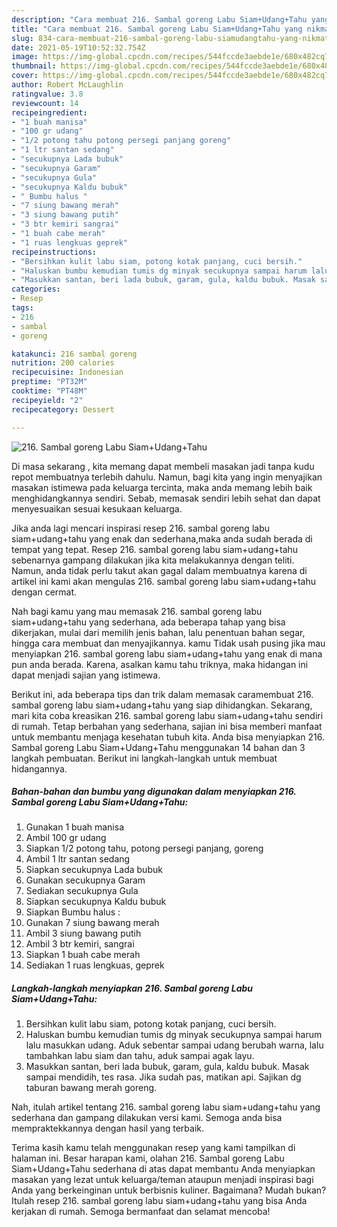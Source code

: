 ```yaml
---
description: "Cara membuat 216. Sambal goreng Labu Siam+Udang+Tahu yang nikmat Untuk Jualan"
title: "Cara membuat 216. Sambal goreng Labu Siam+Udang+Tahu yang nikmat Untuk Jualan"
slug: 834-cara-membuat-216-sambal-goreng-labu-siamudangtahu-yang-nikmat-untuk-jualan
date: 2021-05-19T10:52:32.754Z
image: https://img-global.cpcdn.com/recipes/544fccde3aebde1e/680x482cq70/216-sambal-goreng-labu-siamudangtahu-foto-resep-utama.jpg
thumbnail: https://img-global.cpcdn.com/recipes/544fccde3aebde1e/680x482cq70/216-sambal-goreng-labu-siamudangtahu-foto-resep-utama.jpg
cover: https://img-global.cpcdn.com/recipes/544fccde3aebde1e/680x482cq70/216-sambal-goreng-labu-siamudangtahu-foto-resep-utama.jpg
author: Robert McLaughlin
ratingvalue: 3.8
reviewcount: 14
recipeingredient:
- "1 buah manisa"
- "100 gr udang"
- "1/2 potong tahu potong persegi panjang goreng"
- "1 ltr santan sedang"
- "secukupnya Lada bubuk"
- "secukupnya Garam"
- "secukupnya Gula"
- "secukupnya Kaldu bubuk"
- " Bumbu halus "
- "7 siung bawang merah"
- "3 siung bawang putih"
- "3 btr kemiri sangrai"
- "1 buah cabe merah"
- "1 ruas lengkuas geprek"
recipeinstructions:
- "Bersihkan kulit labu siam, potong kotak panjang, cuci bersih."
- "Haluskan bumbu kemudian tumis dg minyak secukupnya sampai harum lalu masukkan udang. Aduk sebentar sampai udang berubah warna, lalu tambahkan labu siam dan tahu, aduk sampai agak layu."
- "Masukkan santan, beri lada bubuk, garam, gula, kaldu bubuk. Masak sampai mendidih, tes rasa. Jika sudah pas, matikan api. Sajikan dg taburan bawang merah goreng."
categories:
- Resep
tags:
- 216
- sambal
- goreng

katakunci: 216 sambal goreng 
nutrition: 200 calories
recipecuisine: Indonesian
preptime: "PT32M"
cooktime: "PT48M"
recipeyield: "2"
recipecategory: Dessert

---
```



![216. Sambal goreng Labu Siam+Udang+Tahu](https://img-global.cpcdn.com/recipes/544fccde3aebde1e/680x482cq70/216-sambal-goreng-labu-siamudangtahu-foto-resep-utama.jpg)

Di masa  sekarang , kita memang dapat membeli masakan jadi tanpa kudu repot membuatnya terlebih dahulu. Namun, bagi kita yang ingin menyajikan masakan istimewa pada keluarga tercinta, maka anda memang lebih baik menghidangkannya sendiri. Sebab, memasak sendiri lebih sehat dan dapat menyesuaikan sesuai kesukaan keluarga.

Jika anda lagi mencari inspirasi resep 216. sambal goreng labu siam+udang+tahu yang enak dan sederhana,maka anda sudah berada di tempat yang tepat. Resep 216. sambal goreng labu siam+udang+tahu  sebenarnya gampang dilakukan jika kita melakukannya dengan teliti. Namun, anda tidak perlu takut akan gagal dalam membuatnya 
karena di artikel ini kami akan mengulas 216. sambal goreng labu siam+udang+tahu dengan cermat.  



Nah bagi kamu yang mau memasak 216. sambal goreng labu siam+udang+tahu yang sederhana, ada beberapa tahap yang bisa dikerjakan, mulai dari memilih jenis bahan, lalu penentuan bahan segar, hingga cara membuat dan menyajikannya. kamu Tidak usah pusing jika mau menyiapkan 216. sambal goreng labu siam+udang+tahu yang enak di mana pun anda berada. Karena, asalkan kamu  tahu triknya, maka hidangan ini dapat menjadi sajian yang istimewa.

Berikut ini, ada beberapa tips dan trik dalam memasak caramembuat 216. sambal goreng labu siam+udang+tahu yang siap dihidangkan. Sekarang, mari kita coba kreasikan 216. sambal goreng labu siam+udang+tahu sendiri di rumah. Tetap berbahan yang sederhana, sajian ini bisa memberi manfaat untuk membantu menjaga kesehatan tubuh kita. Anda bisa menyiapkan 216. Sambal goreng Labu Siam+Udang+Tahu menggunakan 14 bahan dan 3 langkah pembuatan. Berikut ini langkah-langkah untuk membuat hidangannya.

<!--inarticleads1-->

##### Bahan-bahan dan bumbu yang digunakan dalam menyiapkan 216. Sambal goreng Labu Siam+Udang+Tahu:

1. Gunakan 1 buah manisa
1. Ambil 100 gr udang
1. Siapkan 1/2 potong tahu, potong persegi panjang, goreng
1. Ambil 1 ltr santan sedang
1. Siapkan secukupnya Lada bubuk
1. Gunakan secukupnya Garam
1. Sediakan secukupnya Gula
1. Siapkan secukupnya Kaldu bubuk
1. Siapkan  Bumbu halus :
1. Gunakan 7 siung bawang merah
1. Ambil 3 siung bawang putih
1. Ambil 3 btr kemiri, sangrai
1. Siapkan 1 buah cabe merah
1. Sediakan 1 ruas lengkuas, geprek




<!--inarticleads2-->

##### Langkah-langkah menyiapkan 216. Sambal goreng Labu Siam+Udang+Tahu:

1. Bersihkan kulit labu siam, potong kotak panjang, cuci bersih.
1. Haluskan bumbu kemudian tumis dg minyak secukupnya sampai harum lalu masukkan udang. Aduk sebentar sampai udang berubah warna, lalu tambahkan labu siam dan tahu, aduk sampai agak layu.
1. Masukkan santan, beri lada bubuk, garam, gula, kaldu bubuk. Masak sampai mendidih, tes rasa. Jika sudah pas, matikan api. Sajikan dg taburan bawang merah goreng.




Nah, itulah artikel tentang  216. sambal goreng labu siam+udang+tahu  yang sederhana dan gampang dilakukan versi kami. Semoga anda bisa mempraktekkannya dengan hasil yang terbaik. 

Terima kasih kamu telah menggunakan resep yang kami tampilkan di halaman ini. Besar harapan kami, olahan  216. Sambal goreng Labu Siam+Udang+Tahu sederhana di atas dapat membantu Anda menyiapkan masakan yang lezat untuk keluarga/teman ataupun menjadi inspirasi bagi Anda yang berkeinginan untuk berbisnis kuliner. Bagaimana? Mudah bukan? Itulah resep 216. sambal goreng labu siam+udang+tahu yang bisa Anda kerjakan di rumah. Semoga bermanfaat dan selamat mencoba!

